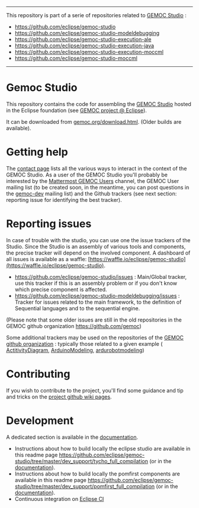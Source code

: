 -------------
This repository is part of a serie of repositories related to [GEMOC Studio](http://eclipse.org/gemoc) :
- https://github.com/eclipse/gemoc-studio
- https://github.com/eclipse/gemoc-studio-modeldebugging
- https://github.com/eclipse/gemoc-studio-execution-ale
- https://github.com/eclipse/gemoc-studio-execution-java
- https://github.com/eclipse/gemoc-studio-execution-moccml
- https://github.com/eclipse/gemoc-studio-moccml
-------------

Gemoc Studio
============

This repository contains the code for assembling the [GEMOC Studio](http://gemoc.org/studio.html) hosted in the Eclipse foundation (see [GEMOC project @ Eclipse](http://www.eclipse.org/gemoc)).

It can be downloaded from [gemoc.org/download.html](http://gemoc.org/download.html). (Older builds are available).

Getting help
============
The [contact page](https://projects.eclipse.org/projects/modeling.gemoc/contact) lists all the various ways to interact in the context of the GEMOC Studio. As a user of the GEMOC Studio you'll probably be interested by the [Mattermost GEMOC Users](https://mattermost.eclipse.org/eclipse/channels/gemoc) channel, the GEMOC User mailing list (to be created soon, in the meantime, you can post questions in the [gemoc-dev](https://dev.eclipse.org/mailman/listinfo/gemoc-dev) mailing list) and the Github trackers (see next section: reporting issue for identifying the best tracker).

Reporting issues
============
In case of trouble with the studio, you can use one the issue trackers of the Studio. Since the Studio is an assembly of various tools and components, the precise tracker will depend on the involved component.
A dashboard of all issues is available as a waffle:  [https://waffle.io/eclipse/gemoc-studio](https://waffle.io/eclipse/gemoc-studio).

* https://github.com/eclipse/gemoc-studio/issues : Main/Global tracker, use this tracker if this is an assembly problem or if you don't know which precise component is affected.
* https://github.com/eclipse/gemoc-studio-modeldebugging/issues : Tracker for issues related to the main framework, to the definition of Sequential languages and to the sequential engine.

(Please note that some older issues are still in the old repositories in the GEMOC github organization https://github.com/gemoc)

Some additional trackers may be used on the repositories of the [GEMOC github organization](https://github.com/gemoc) : typically those related to a given example ( [ActitivityDiagram](https://github.com/gemoc/activitydiagram/issues), [ArduinoModeling](https://github.com/gemoc/arduinomodeling/issues), [ardurobotmodeling](https://github.com/gemoc/ardurobotmodeling/issues))


Contributing
============
If you wish to contribute to the project, you'll find some guidance and tip and tricks on the [project github wiki pages](https://github.com/eclipse/gemoc-studio/wiki).

Development
============
A dedicated section is available in the [documentation](http://download.eclipse.org/gemoc/docs/nightly/_contributing.html).
- Instructions about how to build locally the eclipse studio are available in this readme page https://github.com/eclipse/gemoc-studio/tree/master/dev_support/tycho_full_compilation (or in the [documentation](http://download.eclipse.org/gemoc/docs/nightly/_contributing.html#_compilation_of_the_complete_gemoc_studio)).
- Instructions about how to build locally the pomfirst components are available in this readme page https://github.com/eclipse/gemoc-studio/tree/master/dev_support/pomfirst_full_compilation (or in the [documentation](https://download.eclipse.org/gemoc/docs/nightly/_contributing.html#_compilation_of_the_pom_first_jar)).
- Continuous integration on [Eclipse CI](https://ci.eclipse.org/gemoc/job/gemoc-studio/)
 

